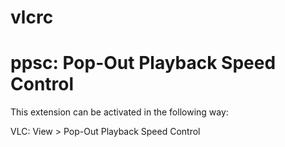 # vlcrc

# ppsc: Pop-Out Playback Speed Control

This extension can be activated in the following way:

VLC: View > Pop-Out Playback Speed Control
